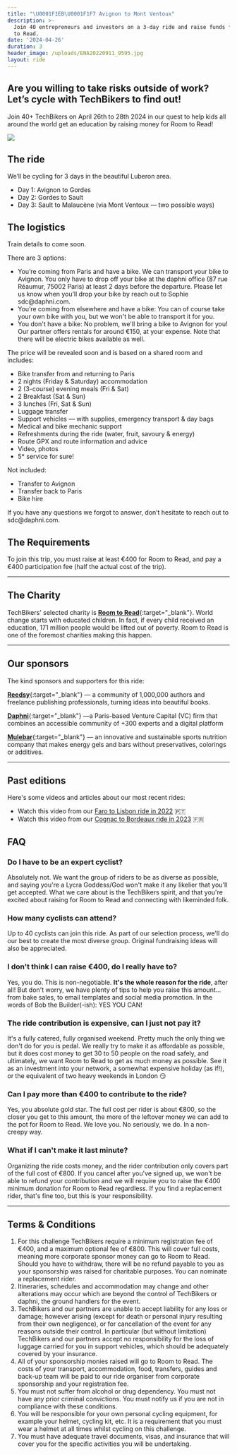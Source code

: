 ```yaml
---
title: "\U0001F1EB\U0001F1F7 Avignon to Mont Ventoux"
description: >-
  Join 40 entrepreneurs and investors on a 3-day ride and raise funds for Room
  to Read.
date: '2024-04-26'
duration: 3
header_image: /uploads/ENA20220911_9595.jpg
layout: ride
---
```


## **Are you willing to take risks outside of work? Let’s cycle with TechBikers to find out!**

Join 40+ TechBikers on April 26th to 28th 2024 in our quest to help kids all around the world get an education by raising money for Room to Read!

![](/uploads/screenshot-2022-12-27-at-3-34-50-pm.png)

## **The ride**

We’ll be cycling for 3 days in the beautiful Luberon area.

* Day 1: Avignon to Gordes
* Day 2: Gordes to Sault
* Day 3: Sault to Malaucène (via Mont Ventoux — two possible ways)

## The logistics

Train details to come soon.

There are 3 options:

* You’re coming from Paris and have a bike. We can transport your bike to Avignon. You only have to drop off your bike at the daphni office (87 rue Réaumur, 75002 Paris) at least 2 days before the departure. Please let us know when you’ll drop your bike by reach out to Sophie sdc\@daphni.com.
* You’re coming from elsewhere and have a bike: You can of course take your own bike with you, but we won't be able to transport it for you.
* You don't have a bike: No problem, we'll bring a bike to Avignon for you! Our partner offers rentals for around €150, at your expense. Note that there will be electric bikes available as well.

The price will be revealed soon and is based on a shared room and includes:

* Bike transfer from and returning to Paris
* 2 nights (Friday & Saturday) accommodation
* 2 (3-course) evening meals (Fri & Sat)
* 2 Breakfast (Sat & Sun)
* 3 lunches (Fri, Sat & Sun)
* Luggage transfer
* Support vehicles — with supplies, emergency transport & day bags
* Medical and bike mechanic support
* Refreshments during the ride (water, fruit, savoury & energy)
* Route GPX and route information and advice
* Video, photos
* 5\* service for sure!

Not included:

* Transfer to Avignon
* Transfer back to Paris
* Bike hire

If you have any questions we forgot to answer, don’t hesitate to reach out to sdc\@daphni.com.

## The Requirements

To join this trip, you must raise at least €400 for Room to Read, and pay a €400 participation fee (half the actual cost of the trip).

***

## The Charity

TechBikers' selected charity is **[Room to Read](https://www.roomtoread.org)**{:target="\_blank"}. World change starts with educated children. In fact, if every child received an education, 171 million people would be lifted out of poverty. Room to Read is one of the foremost charities making this happen.

***

## Our sponsors

The kind sponsors and supporters for this ride:

**[Reedsy](https://reedsy.com)**{:target="\_blank"} — a community of 1,000,000 authors and freelance publishing professionals, turning ideas into beautiful books.

**[Daphni](https://www.daphni.com "Daphni")**{:target="\_blank"} —a Paris-based Venture Capital (VC) firm that combines an accessible community of +300 experts and a digital platform

**[Mulebar](https://www.mulebar.com)**{:target="\_blank"} — an innovative and sustainable sports nutrition company that makes energy gels and bars without preservatives, colorings or additives.

***

## Past editions

Here's some videos and articles about our most recent rides:

* Watch this video from our [Faro to Lisbon ride in 2022](https://www.youtube.com/watch?v=lVQD8gQz4OE "Faro to Lisbon ride in 2012.") 🇵🇹
* Watch this video from our [Cognac to Bordeaux ride in 2023](https://www.youtube.com/watch?v=SL8tXCP8AeI "Cognac to Bordeaux ride in 2023") 🇫🇷

## FAQ

### Do I have to be an expert cyclist?

Absolutely not. We want the group of riders to be as diverse as possible, and saying you're a Lycra Goddess/God won't make it any likelier that you'll get accepted. What we care about is the TechBikers spirit, and that you're excited about raising for Room to Read and connecting with likeminded folk.

### How many cyclists can attend?

Up to 40 cyclists can join this ride. As part of our selection process, we'll do our best to create the most diverse group. Original fundraising ideas will also be appreciated.

### I don't think I can raise €400, do I really have to?

Yes, you do. This is non-negotiable. **It's the whole reason for the ride**, after all! But don't worry, we have plenty of tips to help you raise this amount… from bake sales, to email templates and social media promotion. In the words of Bob the Builder(-ish): YES YOU CAN!

### The ride contribution is expensive, can I just not pay it?

It's a fully catered, fully organised weekend. Pretty much the only thing we don't do for you is pedal. We really try to make it as affordable as possible, but it does cost money to get 30 to 50 people on the road safely, and ultimately, we want Room to Read to get as much money as possible. See it as an investment into your network, a somewhat expensive holiday (as if!), or the equivalent of two heavy weekends in London 😏

### Can I pay more than €400 to contribute to the ride?

Yes, you absolute gold star. The full cost per rider is about €800, so the closer you get to this amount, the more of the leftover money we can add to the pot for Room to Read. We love you. No seriously, we do. In a non-creepy way.

### What if I can't make it last minute?

Organizing the ride costs money, and the rider contribution only covers part of the full cost of €800. If you cancel after you've signed up, we won't be able to refund your contribution and we will require you to raise the €400 minimum donation for Room to Read regardless. If you find a replacement rider, that's fine too, but this is your responsibility.

***

## Terms & Conditions

1. For this challenge TechBikers require a minimum registration fee of €400, and a maximum optional fee of €800. This will cover full costs, meaning more corporate sponsor money can go to Room to Read. Should you have to withdraw, there will be no refund payable to you as your sponsorship was raised for charitable purposes. You can nominate a replacement rider.
2. Itineraries, schedules and accommodation may change and other alterations may occur which are beyond the control of TechBikers or daphni, the ground handlers for the event.
3. TechBikers and our partners are unable to accept liability for any loss or damage; however arising (except for death or personal injury resulting from their own negligence), or for cancellation of the event for any reasons outside their control. In particular (but without limitation) TechBikers and our partners accept no responsibility for the loss of luggage carried for you in support vehicles, which should be adequately covered by your insurance.
4. All of your sponsorship monies raised will go to Room to Read. The costs of your transport, accommodation, food, transfers, guides and back-up team will be paid to our ride organiser from corporate sponsorship and your registration fee.
5. You must not suffer from alcohol or drug dependency. You must not have any prior criminal convictions. You must notify us if you are not in compliance with these conditions.
6. You will be responsible for your own personal cycling equipment, for example your helmet, cycling kit, etc. It is a requirement that you must wear a helmet at all times whilst cycling on this challenge.
7. You must have adequate travel documents, visas, and insurance that will cover you for the specific activities you will be undertaking.

